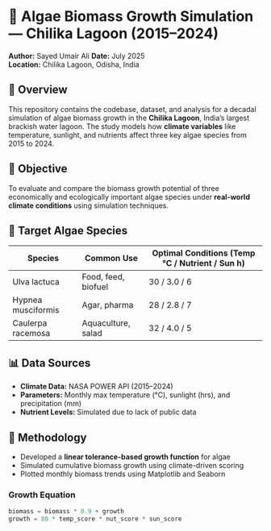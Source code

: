 # 🌿 Algae Biomass Growth Simulation — Chilika Lagoon (2015–2024)

**Author:** Sayed Umair Ali
**Date:** July 2025  
**Location:** Chilika Lagoon, Odisha, India

## 📌 Overview

This repository contains the codebase, dataset, and analysis for a decadal simulation of algae biomass growth in the **Chilika Lagoon**, India’s largest brackish water lagoon. The study models how **climate variables** like temperature, sunlight, and nutrients affect three key algae species from 2015 to 2024.

## 🧪 Objective

To evaluate and compare the biomass growth potential of three economically and ecologically important algae species under **real-world climate conditions** using simulation techniques.

## 🌱 Target Algae Species

| Species               | Common Use           | Optimal Conditions (Temp °C / Nutrient / Sun h) |
|----------------------|----------------------|-------------------------------------------------|
| Ulva lactuca         | Food, feed, biofuel  | 30 / 3.0 / 6                                     |
| Hypnea musciformis   | Agar, pharma         | 28 / 2.8 / 7                                     |
| Caulerpa racemosa    | Aquaculture, salad   | 32 / 4.0 / 5                                     |

## 📊 Data Sources

- **Climate Data:** NASA POWER API (2015–2024)
- **Parameters:** Monthly max temperature (°C), sunlight (hrs), and precipitation (mm)
- **Nutrient Levels:** Simulated due to lack of public data

## 🔬 Methodology

- Developed a **linear tolerance-based growth function** for algae
- Simulated cumulative biomass growth using climate-driven scoring
- Plotted monthly biomass trends using Matplotlib and Seaborn

### Growth Equation

```python
biomass = biomass * 0.9 + growth
growth = 80 * temp_score * nut_score * sun_score
